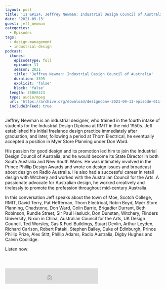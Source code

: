 ```yaml
---
layout: post
title: '11 &#124; Jeffrey Newman: Industrial Design Council of Australia'
date: '2021-09-13'
guest: jeff_newman
categories:
  - Episodes
tags:
  - design-management
  - industrial-design
podcast:
  itunes:
    episodeType: full
    episode: 11
    season: 2021
    title: 'Jeffrey Newman: Industrial Design Council of Australia'
    duration: 3395
    explicit: 'false'
    block: 'false'
  length: 35868423
  type: audio/mpeg
  url: 'https://archive.org/download/designconv-2021-09-13-episode-011-jeff-newman/2021-09-13-episode-011-jeff-newman.mp3'
  includeInFeed: true
---
```


Jeffrey Newman is an industrial designer, who trained in the fourth intake of
students for the Industrial Design Diploma at RMIT in the mid 1950s. Jeff
established his initial freelance design practice immediately after graduation,
and later, following a period at Thorn Electrical, he eventually accepted a
position in Myer Store Planning under Don Ward.

His passion for good design and its promotion led him to join the Industrial
Design Council of Australia, and he would become its State Director in both
South Australia and New South Wales. He was intimately involved in the Prince
Phillip Design Awards and wrote on design issues and broadcast about design on
Radio Australia. He also had a successful career in retail design with Witchery
and worked with the Australian Council for the Arts. A passionate advocate for
Australian design, he worked creatively and tirelessly to promote the profession
throughout mid-century Australia.

In this conversation Jeff speaks about the town of Moe, Scotch College, RMIT,
David Terry, Pat Heffernan, Thorn Electrical, Robin Boyd, Myer Store Planning,
Chadstone, Don Ward, Colin Barrie, Brigadier Durrant, Beth Robinson, Rundle
Street, Sir Paul Hasluck, Don Dunstan, Witchery, Flinders University, Nixon in
China, Australian Council for the Arts, UK Design Council, Ted Worsley, Gas &
Fuel Buildings, Stuart Devlin, Arthur Leyden, Richard Carlson, Robert Pataki,
Stephen Bailey, Duke of Edinburgh, Prince Phillip Prize, Alex Stitt, Phillip
Adams, Radio Australia, Digby Hughes and Calvin Coolidge.

Listen now:
<div class="responsive-embed" style="padding-top: 8%;">
  <!--suppress HtmlUnknownAttribute, HtmlDeprecatedAttribute -->
  <iframe src="https://archive.org/embed/designconv-2021-09-13-episode-011-jeff-newman" class="responsive-embed-item" height="50" frameborder="0" webkitallowfullscreen="true" mozallowfullscreen="true" allowfullscreen></iframe>
</div>

